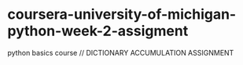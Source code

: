 # coursera-university-of-michigan-python-week-2-assigment
python basics course // DICTIONARY ACCUMULATION ASSIGNMENT
